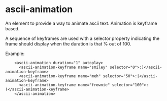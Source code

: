 # ascii-animation

An element to provide a way to animate ascii text. Animation is keyframe based. 

A sequence of keyframes are used with a selector property indicating the frame should display when the duration is that % out of 100.

Example:
```
    <ascii-animation duration="1" autoplay>
      <ascii-animation-keyframe name="smiley" selector="0">:)</ascii-animation-keyframe>
      <ascii-animation-keyframe name="meh" selector="50">:|</ascii-animation-keyframe>
      <ascii-animation-keyframe name="frownie" selector="100">:(</ascii-animation-keyframe>
    </ascii-animation>
```